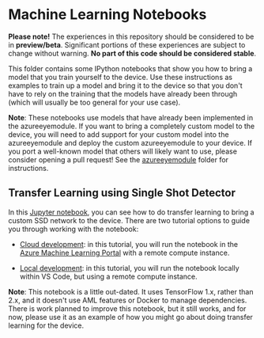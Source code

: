 # Machine Learning Notebooks

**Please note!** The experiences in this repository should be considered to be in **preview/beta**.
Significant portions of these experiences are subject to change without warning. **No part of this code should be considered stable**.

This folder contains some IPython notebooks that show you how to bring a model that you train yourself to the device.
Use these instructions as examples to train up a model and bring it to the device so that you don't have to rely on
the training that the models have already been through (which will usually be too general for your use case).

**Note**: These notebooks use models that have already been implemented in the azureeyemodule. If you want to bring a completely custom
model to the device, you will need to add support for your custom model into the azureeyemodule and deploy the custom azureeyemodule
to your device. If you port a well-known model that others will likely want to use, please consider opening a pull request!
See the [azureeyemodule](../azureeyemodule/README.md) folder for instructions.

## Transfer Learning using Single Shot Detector

In this [Jupyter notebook](transfer-learning/transfer-learning-using-ssd.ipynb), you can see how to do transfer learning to bring a custom SSD network to
the device. There are two tutorial options to guide you through working with the notebook:

- [Cloud development](transfer-learning/transfer-learning-cloud.md): in this tutorial, you will run the notebook in the [Azure Machine Learning Portal](https://ml.azure.com)
  with a remote compute instance.

- [Local development](transfer-learning/transfer-learning-local.md): in this tutorial, you will run the notebook locally within VS Code, but using a remote compute instance.

**Note**: This notebook is a little out-dated. It uses TensorFlow 1.x, rather than 2.x, and it doesn't use AML features or Docker to manage dependencies.
There is work planned to improve this notebook, but it still works, and for now, please use it as an example of how you might go about doing transfer
learning for the device.
